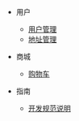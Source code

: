 - 用户

    - [用户管理](1.用户/1.用户管理.md)
    - [地址管理](1.用户/2.地址管理.md)
- 商城

    - [购物车](2.商城/1.购物车.md)
- 指南

    - [开发规范说明](指南/开发规范说明.md)
